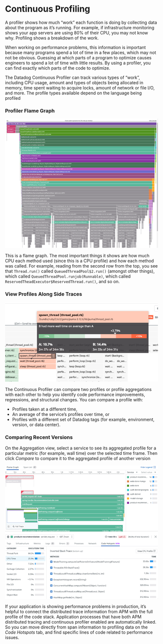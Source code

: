 # Continuous Profiling

A profiler shows how much “work” each function is doing by collecting data about the program as it’s running. For example, if infrastructure monitoring shows your app servers are using 80% of their CPU, you may not know why. Profiling shows a breakdown of the work.

When working on performance problems, this information is important because many programs spend a lot of time in a few places, which may not not be obvious. Guessing at which parts of a program to optimize causes engineers to spend a lot of time with little results. By using a profiler, you can find exactly which parts of the code to optimize.

The Datadog Continuous Profiler can track various types of “work”, including CPU usage, amount and types of objects being allocated in memory, time spent waiting to acquire locks, amount of network or file I/O, and more. The profile types available depend on the language being profiled

### Profiler Flame Graph
![Profiler Flame Graph](./assets/profiler_flame_graph.png)

This is a flame graph. The most important things it shows are how much CPU each method used (since this is a CPU profile) and how each method was called. For example, reading from the second row from the top, you see that `Thread.run()` called `QueuedThreadPool$2.run()` (amongst other things), which called `QueuedThreadPool.runjob(Runnable)`, which called `ReservedTheadExecutor$ReservedThread.run()`, and so on.

### View Profiles Along Side Traces
![Profiler Trace Details](./assets/profiler_compare.png)

The Continuous Profiler can compare two profiles or profile aggregations with each other to help you identify code performance improvements, regressions, and structural changes. You can compare a profile with:
 * Profiles taken at a different time,
 * An average of the service’s profiles over time, or
 * Profiles with a different set of Datadog tags (for example, environment, version, or data center).

### Comparing Recent Versions
On the Aggregation view, select a service to see its aggregated profile for a particular metric (for example, wall time) over the selected time frame. Then click *Compare* to compare it to the aggregated profile of another version

![Profiler Flame Graph](./assets/profiler_trace_detail.png)

If your application is showing performance problems in production, it’s helpful to connect the distributed trace information from APM with the full profile of the code stack. Application processes that have both APM distributed tracing and continuous profiler enabled are automatically linked. So you can move directly from span information to profiling data on the *Code Hotspots* tab, and find specific lines of code related to performance issues.
